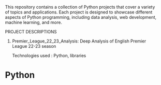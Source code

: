 This repository contains a collection of Python projects that cover a variety of topics and applications. 
Each project is designed to showcase different aspects of Python programming, including data analysis, web development, machine learning, and more.

PROJECT DESCRIPTIONS

1. Premier_League_22_23_Analysis: Deep Analysis of English Premier League 22-23 season

   Technologies used    : Python, libraries

# Python
